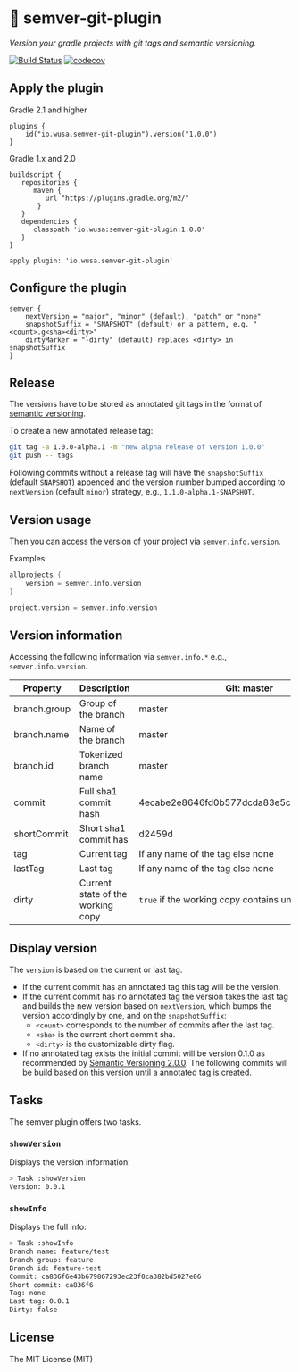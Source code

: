 # :ghost: __semver-git-plugin__
*Version your gradle projects with git tags and semantic versioning.*

[![Build Status](https://travis-ci.com/ilovemilk/semver-git-plugin.svg)](https://travis-ci.com/ilovemilk/semver-git-plugin)
[![codecov](https://codecov.io/gh/ilovemilk/semver-git-plugin/branch/master/graph/badge.svg)](https://codecov.io/gh/ilovemilk/semver-git-plugin)

## Apply the plugin

Gradle 2.1 and higher

```
plugins {
    id("io.wusa.semver-git-plugin").version("1.0.0")
}
```

Gradle 1.x and 2.0
```
buildscript {
   repositories {
      maven {
         url "https://plugins.gradle.org/m2/"
       }
   }
   dependencies {
      classpath 'io.wusa:semver-git-plugin:1.0.0'
   }
}

apply plugin: 'io.wusa.semver-git-plugin'
```

## Configure the plugin

```
semver {
    nextVersion = "major", "minor" (default), "patch" or "none"
    snapshotSuffix = "SNAPSHOT" (default) or a pattern, e.g. "<count>.g<sha><dirty>"
    dirtyMarker = "-dirty" (default) replaces <dirty> in snapshotSuffix
}
```

## Release

The versions have to be stored as annotated git tags in the format of [semantic versioning](https://semver.org/).

To create a new annotated release tag:

```bash
git tag -a 1.0.0-alpha.1 -m "new alpha release of version 1.0.0"
git push -- tags
```

Following commits without a release tag will have the `snapshotSuffix` (default `SNAPSHOT`) appended 
and the version number bumped according to `nextVersion` (default `minor`) strategy, e.g., `1.1.0-alpha.1-SNAPSHOT`.

## Version usage

Then you can access the version of your project via `semver.info.version`.

Examples:

```kotlin
allprojects {
    version = semver.info.version
}
```

```kotlin
project.version = semver.info.version
```

## Version information

Accessing the following information via `semver.info.*` e.g., `semver.info.version`.

| Property | Description | Git: master | Git: feature/ghosty |
|----------|-------------|-------------|---------------------|
| branch.group | Group of the branch | master | feature      |
| branch.name  | Name of the branch  | master | feature/ghosty |
| branch.id    | Tokenized branch name | master | feature-ghosty |
| commit       | Full sha1 commit hash | 4ecabe2e8646fd0b577dcda83e5c23447e230496 | 4ecabe2e8646fd0b577dcda83e5c23447e230496 |
| shortCommit  | Short sha1 commit has | d2459d | d2459d |
| tag          | Current tag | If any name of the tag else none | If any name of the tag else none |
| lastTag      | Last tag    | If any name of the tag else none | If any name of the tag else none |
| dirty        | Current state of the working copy | `true` if the working copy contains uncommitted files | `true` if the working copy contains uncommitted files |

## Display version

The `version` is based on the current or last tag.

* If the current commit has an annotated tag this tag will be the version.
* If the current commit has no annotated tag the version takes the last tag and builds the new version based on `nextVersion`, which bumps the version accordingly by one, and on the `snapshotSuffix`:
    * `<count>` corresponds to the number of commits after the last tag.
    * `<sha>` is the current short commit sha.
    * `<dirty>` is the customizable dirty flag.
* If no annotated tag exists the initial commit will be version 0.1.0 as recommended by [Semantic Versioning 2.0.0](https://semver.org/).
  The following commits will be build based on this version until a annotated tag is created.
## Tasks

The semver plugin offers two tasks.

### `showVersion`

Displays the version information:

```bash
> Task :showVersion
Version: 0.0.1
```

### `showInfo`

Displays the full info:

```bash
> Task :showInfo
Branch name: feature/test
Branch group: feature
Branch id: feature-test
Commit: ca836f6e43b679867293ec23f0ca382bd5027e86
Short commit: ca836f6
Tag: none
Last tag: 0.0.1
Dirty: false
```

## License

The MIT License (MIT)


